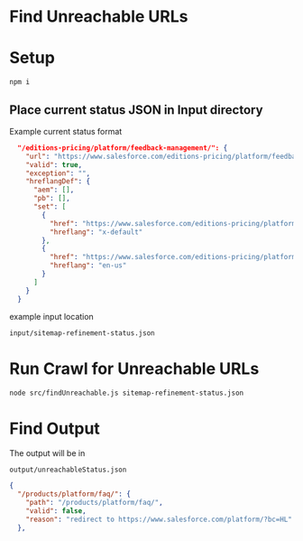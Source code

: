 # Find Unreachable URLs

# Setup

```
npm i
```

## Place current status JSON in Input directory

Example current status format 

```json
  "/editions-pricing/platform/feedback-management/": {
    "url": "https://www.salesforce.com/editions-pricing/platform/feedback-management/",
    "valid": true,
    "exception": "",
    "hreflangDef": {
      "aem": [],
      "pb": [],
      "set": [
        {
          "href": "https://www.salesforce.com/editions-pricing/platform/feedback-management/",
          "hreflang": "x-default"
        },
        {
          "href": "https://www.salesforce.com/editions-pricing/platform/feedback-management/",
          "hreflang": "en-us"
        }
      ]
    }
  }


```

example input location

```
input/sitemap-refinement-status.json
```

# Run Crawl for Unreachable URLs

```
node src/findUnreachable.js sitemap-refinement-status.json
```

#  Find Output

The output will be in
```
output/unreachableStatus.json
```

```json
{
  "/products/platform/faq/": {
    "path": "/products/platform/faq/",
    "valid": false,
    "reason": "redirect to https://www.salesforce.com/platform/?bc=HL"
  },

```


